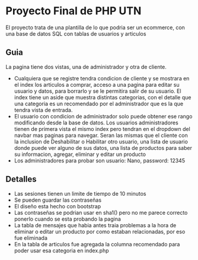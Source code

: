 # Proyecto Final de PHP UTN
  El proyecto trata de una plantilla de lo que podria ser un ecommerce, con una base de datos SQL con tablas de usuarios y articulos
  ## Guia
  La pagina tiene dos vistas, una de administrador y otra de cliente.
  - Cualquiera que se registre tendra condicion de cliente y se mostrara en el index los articulos a comprar, acceso a una pagina para editar su usuario y datos, para borrarlo
    y se le permitira salir de su usuario. El index tiene un aside que muestra distintas categorias, con el detalle que una categoria es un recomendado por el administrador que es
    la que tendra vista de entrada.
   - El usuario con condicion de administrador solo puede obtener ese rango modificando desde la base de datos. Los usuarios administradores tienen de primera vista el mismo index
    pero tendran en el dropdown del navbar mas paginas para navegar. Seran las mismas que el cliente con la inclusion de Deshabilitar o Habilitar otro usuario, una lista de usuario
    donde puede ver alguno de sus datos, una lista de productos para saber su informacion, agregar, eliminar y editar un producto
   - Los administradores para probar son usuario: Nano, password: 12345
  ## Detalles
   - Las sesiones tienen un limite de tiempo de 10 minutos
   - Se pueden guardar las contraseñas
   - El diseño esta hecho con bootstrap
   - Las contraseñas se podrian usar en sha1() pero no me parece correcto ponerlo cuando se esta probando la pagina
   - La tabla de mensajes que habia antes traia problemas a la hora de eliminar o editar un producto por como estaban relacionadas, por eso fue eliminada
   - En la tabla de articulos fue agregada la columna recomendado para poder usar esa categoria en index.php

